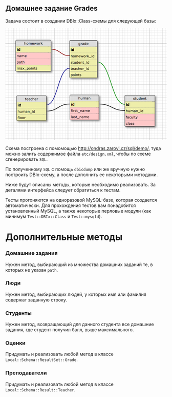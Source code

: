 Домашнее задание Grades
-----------------------

Задача состоит в создании DBIx::Class-схемы для следующей базы:

![schema](etc/design.png)

Схема построена с помомощью http://ondras.zarovi.cz/sql/demo/, туда можно залить содержимое файла `etc/design.xml`, чтобы по схеме сгенерировать `SQL`.

По полученному `SQL` с помощь `dbicdump` или же вручную нужно построить DBIx-схему, а после дополнить ее некоторыми методами.

Ниже будут описаны методы, которые необходимо реализовать. За деталями интерфейса следует обратиться к тестам.

Тесты прогоняются на одноразовой MySQL-базе, которая создается автоматически. Для прохождения тестов вам понадобится установленный MySQL, а также некоторые перловые модули (как минимум `Test::DBIx::Class` и `Test::mysqld`).

Дополнительные методы
=====================

### Домашние задания

Нужен метод, выбирающий из множества домашних заданий те, в которых не указан `path`.

### Люди

Нужен метод, выбирающих людей, у которых имя или фамилия содержат заданную строку.

### Студенты

Нужен метод, возвращающий для данного студента все домашние задания, где студент получил балл, выше максимального.

### Оценки

Придумать и реализовать любой метод в классе `Local::Schema::ResultSet::Grade`.

### Преподаватели

Придумать и реализовать любой метод в классе `Local::Schema::Result::Teacher`.
